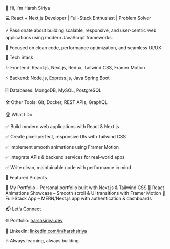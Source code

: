 👋 Hi, I'm Harsh Siriya

💻 React + Next.js Developer | Full-Stack Enthusiast | Problem Solver

⚡ Passionate about building scalable, responsive, and user-centric web applications using modern JavaScript frameworks.

🎯 Focused on clean code, performance optimization, and seamless UI/UX.

🚀 Tech Stack

✨ Frontend: React.js, Next.js, Redux, Tailwind CSS, Framer Motion

⚡ Backend: Node.js, Express.js, Java Spring Boot

🗄️ Databases: MongoDB, MySQL, PostgreSQL

🛠️ Other Tools: Git, Docker, REST APIs, GraphQL


🏆 What I Do


✅ Build modern web applications with React & Next.js

✅ Create pixel-perfect, responsive UIs with Tailwind CSS

✅ Implement smooth animations using Framer Motion

✅ Integrate APIs & backend services for real-world apps

✅ Write clean, maintainable code with performance in mind

🌟 Featured Projects

🔹 My Portfolio
 – Personal portfolio built with Next.js & Tailwind CSS
🔹 React Animations Showcase
 – Smooth scroll & UI transitions with Framer Motion
🔹 Full-Stack App
 – MERN/Next.js app with authentication & dashboards

📬 Let’s Connect

🌐 Portfolio: [harshsiriya.dev](https://harshsiriya.vercel.app/)

💼 LinkedIn: [linkedin.com/in/harshsiriya](https://www.linkedin.com/in/harsh-siriya-19b218224/)

🔥 Always learning, always building.

